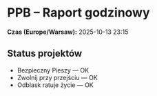 # PPB – Raport godzinowy
**Czas (Europe/Warsaw):** 2025-10-13 23:15

## Status projektów
- Bezpieczny Pieszy — OK
- Zwolnij przy przejściu — OK
- Odblask ratuje życie — OK

